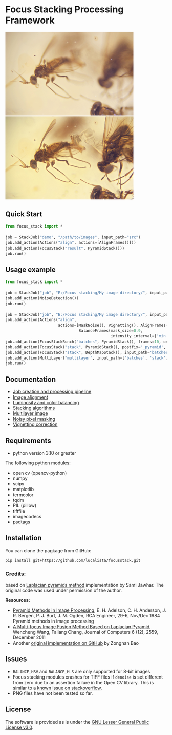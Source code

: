 # Focus Stacking Processing Framework

<img src='img/flies.gif' width="400">  <img src='img/flies_stack.jpg' width="400">

## Quick Start
```python
from focus_stack import *

job = StackJob("demo", "/path/to/images", input_path="src")
job.add_action(Actions("align", actions=[AlignFrames()]))
job.add_action(FocusStack("result", PyramidStack()))
job.run()
```

## Usage example

```python
from focus_stack import *

job = StackJob("job", "E:/Focus stacking/My image directory/", input_path="src")
job.add_action(NoiseDetection())
job.run()

job = StackJob("job", "E:/Focus stacking/My image directory/", input_path="src")
job.add_action(Actions("align",
                       actions=[MaskNoise(), Vignetting(), AlignFrames(),
                                BalanceFrames(mask_size=0.9,
                                              intensity_interval={'min': 150, 'max': 65385})]))
job.add_action(FocusStackBunch("batches", PyramidStack(), frames=10, overlap=2, denoise=0.8))
job.add_action(FocusStack("stack", PyramidStack(), postfix='_pyramid', denoise=0.8))
job.add_action(FocusStack("stack", DepthMapStack(), input_path='batches', postfix='_depthmap', denoise=0.8))
job.add_action(MultiLayer("multilayer", input_path=['batches', 'stack']))
job.run()
```

## Documentation
- [Job creation and processing pipeline](docs/job.md)
- [Image alignment](docs/alignment.md)
- [Luminosity and color balancing](docs/balancing.md)
- [Stacking algorithms](docs/focus_stacking.md)
- [Multilayer image](docs/multilayer.md)
- [Noisy pixel masking](docs/noise.md)
- [Vignetting correction](docs/vignetting.md)

## Requirements

* python version 3.10 or greater

The following python modules:
* open cv (opencv-python)
* numpy
* scipy
* matplotlib
* termcolor
* tqdm
* PIL (pillow)
* tifffile
* imagecodecs
* psdtags

## Installation
You can clone the pagkage from GitHub:

```bash
pip install git+https://github.com/lucalista/focusstack.git
```

### Credits:

based on [Laplacian pyramids method](https://github.com/sjawhar/focus-stacking) implementation by Sami Jawhar. The original code was used under permission of the author.

**Resources:**

* [Pyramid Methods in Image Processing](https://www.researchgate.net/publication/246727904_Pyramid_Methods_in_Image_Processing), E. H. Adelson, C. H. Anderson,  J. R. Bergen, P. J. Burt, J. M. Ogden, RCA Engineer, 29-6, Nov/Dec 1984
Pyramid methods in image processing
* [A Multi-focus Image Fusion Method Based on Laplacian Pyramid](http://www.jcomputers.us/vol6/jcp0612-07.pdf), Wencheng Wang, Faliang Chang, Journal of Computers 6 (12), 2559, December 2011
* Another [original implementation on GitHub](https://github.com/bznick98/Focus_Stacking) by Zongnan Bao

## Issues

* ```BALANCE_HSV``` and ```BALANCE_HLS``` are only supported for 8-bit images
* Focus stacking modules crashes for TIFF files if  ```denoise``` is set different from zero due to an assertion failure in the Open CV library. This is similar to a [known issue on stackoverflow](https://stackoverflow.com/questions/76647895/opencv-fastnlmeansdenoisingmulti-should-support-16-bit-images-but-does-it).
* PNG files have not been tested so far.

## License

The software is provided as is under the [GNU Lesser General Public License v3.0](https://choosealicense.com/licenses/lgpl-3.0/).

